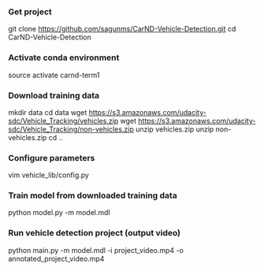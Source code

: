 
### Get project
git clone https://github.com/sagunms/CarND-Vehicle-Detection.git
cd CarND-Vehicle-Detection

### Activate conda environment
source activate carnd-term1

### Download training data
mkdir data
cd data
wget https://s3.amazonaws.com/udacity-sdc/Vehicle_Tracking/vehicles.zip
wget https://s3.amazonaws.com/udacity-sdc/Vehicle_Tracking/non-vehicles.zip
unzip vehicles.zip
unzip non-vehicles.zip
cd ..

### Configure parameters
vim vehicle_lib/config.py

### Train model from downloaded training data
python model.py -m model.mdl

### Run vehicle detection project (output video)
python main.py -m model.mdl -i project_video.mp4 -o annotated_project_video.mp4